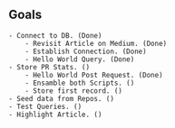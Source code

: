 ## Goals
	- Connect to DB. (Done)
    	- Revisit Article on Medium. (Done)
		- Establish Connection. (Done)
		- Hello World Query. (Done)
	- Store PR Stats. ()
		- Hello World Post Request. (Done)
		- Ensamble both Scripts. ()
		- Store first record. ()
	- Seed data from Repos. ()
	- Test Queries. ()
	- Highlight Article. ()

